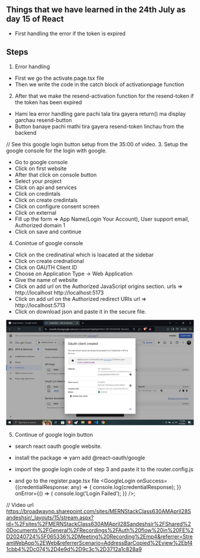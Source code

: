## Things that we have learned in the 24th July as day 15 of React
- First handling the error if the token is expired

## Steps
1. Error handling
- First we go the activate.page.tsx file
- Then we write the code in the catch block of activationpage function

2. After that we make the resend-activation function for the resend-token if the token has been expired
- Hami lea error handling gare pachi tala tira gayera return() ma display garchau resend-button
- Button banaye pachi mathi tira gayera resend-token linchau from the backend


// See this google login button setup from the 35:00 of video.
3. Setup the google console for the login with google.
- Go to google console 
- Click on first website 
- After that click on console button
- Select your project
- Click on api and services
- Click on credintals
- Click on create credintals
- Click on configure consent screen
- Click on external
- Fill up the form => App Name(Login Your Account), User support email, Authorized domain 1 
- Click on save and continue 

4. Conintue of google console 
- Click on the credinatinal which is loacated at the sidebar
- Click on create crednational
- Click on OAUTH Client ID
- Choose on Application Type -> Web Application
- Give the name of website
- Click on add url on the Authorized JavaScript origins section.
        urls => http://localhost
                http://localhost:5173
- Click on add url on the Authorized redirect URIs
        url => http://localhost:5713
- Click on download json and paste it in the secure file.
<img src="./Google console.jpg">

5. Continue of google login button
- search react oauth google website.
- install the package => yarn add @react-oauth/google
- import the google login code of step 3 and paste it to the router.config.js
      <GoogleOAuthProvider clientId="961183350106-1bmoh3r6ols505dsbb2suh9b88109mbr.apps.googleusercontent.com">
                
- and go to the register.page.tsx file
        <GoogleLogin
                    onSuccess={(credentialResponse: any) => {
                      console.log(credentialResponse);
                    }}
                    onError={() => {
                      console.log('Login Failed');
                    }}
                    />;


// Video url
https://broadwaynp.sharepoint.com/sites/MERNStackClass630AMApril28Sandeshsir/_layouts/15/stream.aspx?id=%2Fsites%2FMERNStackClass630AMApril28Sandeshsir%2FShared%20Documents%2FGeneral%2FRecordings%2FAuth%20flow%20in%20FE%2D20240724%5F065336%2DMeeting%20Recording%2Emp4&referrer=StreamWebApp%2EWeb&referrerScenario=AddressBarCopied%2Eview%2Ebf41cbb4%2Dc074%2D4e9d%2D9c3c%2D3712a1c828a9